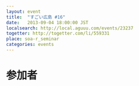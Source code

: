```yaml
---
layout: event
title:  "すごい広島 #16"
date:   2013-09-04 18:00:00 JST
localsearch: http://local.aguuu.com/events/23237
togetter: http://togetter.com/li/559331
place: soa-r_seminar
categories: events
---
```


# 参加者

